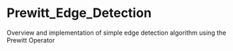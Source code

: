 # Prewitt_Edge_Detection
Overview and implementation of simple edge detection algorithm using the Prewitt Operator
